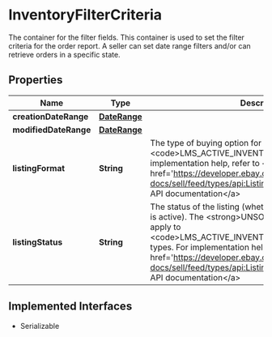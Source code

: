 

# InventoryFilterCriteria

The container for the filter fields. This container is used to set the filter criteria for the order report. A seller can set date range filters and/or can retrieve orders in a specific state.
## Properties

Name | Type | Description | Notes
------------ | ------------- | ------------- | -------------
**creationDateRange** | [**DateRange**](DateRange.md) |  |  [optional]
**modifiedDateRange** | [**DateRange**](DateRange.md) |  |  [optional]
**listingFormat** | **String** | The type of buying option for the order. Supports &lt;code&gt;LMS_ACTIVE_INVENTORY_REPORT&lt;/code&gt;. For implementation help, refer to &lt;a href&#x3D;&#39;https://developer.ebay.com/api-docs/sell/feed/types/api:ListingFormatEnum&#39;&gt;eBay API documentation&lt;/a&gt; |  [optional]
**listingStatus** | **String** | The status of the listing (whether the listing was unsold or is active). The &lt;strong&gt;UNSOLD&lt;/strong&gt; value does not apply to &lt;code&gt;LMS_ACTIVE_INVENTORY_REPORT&lt;/code&gt; feed types. For implementation help, refer to &lt;a href&#x3D;&#39;https://developer.ebay.com/api-docs/sell/feed/types/api:ListingStatusEnum&#39;&gt;eBay API documentation&lt;/a&gt; |  [optional]


## Implemented Interfaces

* Serializable


